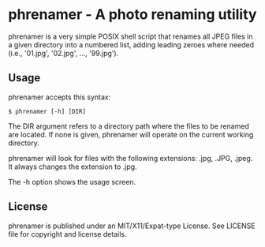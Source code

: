 # phrenamer - A photo renaming utility

phrenamer is a very simple POSIX shell script that renames all JPEG files in a 
given directory into a numbered list, adding leading zeroes where needed (i.e.,
'01.jpg', '02.jpg', ..., '99.jpg').

## Usage

phrenamer accepts this syntax:

```
$ phrenamer [-h] [DIR]
```

The DIR argument refers to a directory path where the files to be renamed are 
located. If none is given, phrenamer will operate on the current working 
directory.

phrenamer will look for files with the following extensions: .jpg, .JPG, .jpeg.
It always changes the extension to .jpg.

The -h option shows the usage screen.

## License

phrenamer is published under an MIT/X11/Expat-type License. See LICENSE file 
for copyright and license details.
